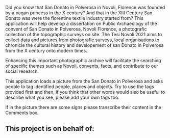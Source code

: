 Did you know that San Donato in Polverosa in Novoli, Florence was founded by a pagan princess in the X century? And that in the XIII Century San Donato was were the florentine textile industry started from? 
This application will help develop a dissertation on Public Archaeology of the convent of San Donato in Polverosa, Novoli Florence, a photografic collection of the topographic surveys on site.
The Tesi Novoli 2021 aims to collect data and pictures from photografic surveys, local organisations to chronicle the cultural history and developement of san Donato in Polverosa from the X century onto modern times.

Enhancing this important photographic archive will facilitate the searching of specific themes such as Novoli, convents, facts, and contribute to our social research.

This application loads a picture from the San Donato in Polverosa and asks people to tag identified people, places and objects. Try to use the tags provided first and then, if you think that other words would also be useful to describe what you see, please add your own tags too.

If in the picture there are some signs please transcribe their content in the Comments box.

## This project is on behalf of:

